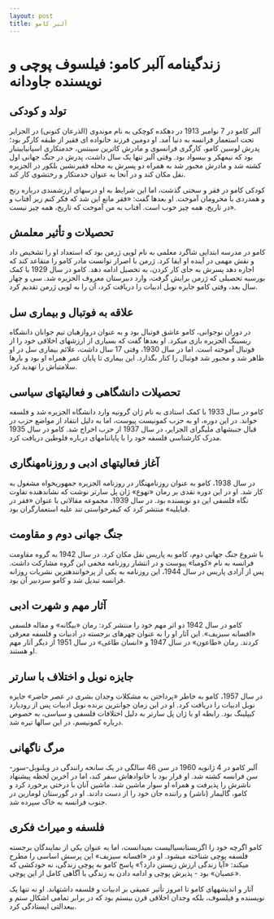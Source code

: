```yaml
---
layout: post
title: آلبر کامو
---
```


# زندگینامه آلبر کامو: فیلسوف پوچی و نویسنده جاودانه

## تولد و کودکی

آلبر کامو در 7 نوامبر 1913 در دهکده کوچکی به نام موندوی (الذرعان کنونی) در الجزایر تحت استعمار فرانسه به دنیا آمد. او دومین فرزند خانواده ای فقیر از طبقه کارگر بود؛ پدرش لوسین کامو، کارگری فرانسوی و مادرش کاترین سینتس، خدمتکاری اسپانیاییتبار بود که نیمهکر و بیسواد بود. وقتی آلبر تنها یک سال داشت، پدرش در جنگ جهانی اول کشته شد و مادرش مجبور شد به همراه دو پسرش به محله فقیرنشین بلکور در الجزیره نقل مکان کند و در آنجا به عنوان خدمتکار و رختشوی کار کند.

کودکی کامو در فقر و سختی گذشت، اما این شرایط به او درسهای ارزشمندی درباره رنج و همدردی با محرومان آموخت. او بعدها گفت: «فقر مانع این شد که فکر کنم زیر آفتاب و در تاریخ، همه چیز خوب است. آفتاب به من آموخت که تاریخ، همه چیز نیست».

## تحصیلات و تأثیر معلمش

کامو در مدرسه ابتدایی شاگرد معلمی به نام لویی ژرمن بود که استعداد او را تشخیص داد و نقش مهمی در آینده او ایفا کرد. ژرمن با اصرار توانست مادر کامو را متقاعد کند که اجازه دهد پسرش به جای کار کردن، به تحصیل ادامه دهد. کامو در سال 1929 با کمک بورسیه تحصیلی که ژرمن برایش گرفت، وارد دبیرستان معروف الجزیره شد. سی و چهار سال بعد، وقتی کامو جایزه نوبل ادبیات را دریافت کرد، آن را به لویی ژرمن تقدیم کرد.

## علاقه به فوتبال و بیماری سل

در دوران نوجوانی، کامو عاشق فوتبال بود و به عنوان دروازهبان تیم جوانان دانشگاه ریسینگ الجزیره بازی میکرد. او بعدها گفت که بسیاری از ارزشهای اخلاقی خود را از فوتبال آموخته است. اما در سال 1930، وقتی 17 سال داشت، علائم بیماری سل در او ظاهر شد و مجبور شد فوتبال را کنار بگذارد. این بیماری تا پایان عمر همراه او بود و بارها سلامتیاش را تهدید کرد.

## تحصیلات دانشگاهی و فعالیتهای سیاسی

کامو در سال 1933 با کمک استادی به نام ژان گرونیه وارد دانشگاه الجزیره شد و فلسفه خواند. در این دوره، او به حزب کمونیست پیوست، اما به دلیل انتقاد از مواضع حزب در قبال جنبشهای ملیگرای الجزایر، در سال 1937 از حزب اخراج شد. کامو در سال 1935 مدرک کارشناسی فلسفه خود را با پایاننامهای درباره فلوطین دریافت کرد.

## آغاز فعالیتهای ادبی و روزنامهنگاری

در سال 1938، کامو به عنوان روزنامهنگار در روزنامه الجزیره جمهوریخواه مشغول به کار شد. او در این دوره نقدی بر رمان «تهوع» ژان پل سارتر نوشت که نشاندهنده تفاوت نگاه فلسفی این دو نویسنده بود. در سال 1939، مجموعه مقالاتی با عنوان «فقر در قبایلیه» منتشر کرد که کیفرخواستی تند علیه استعمارگران بود.

## جنگ جهانی دوم و مقاومت

با شروع جنگ جهانی دوم، کامو به پاریس نقل مکان کرد. در سال 1942 به گروه مقاومت فرانسه به نام «کومبا» پیوست و در انتشار روزنامه مخفی این گروه مشارکت داشت. پس از آزادی پاریس در سال 1944، این روزنامه به یکی از پرخوانندهترین نشریات روزانه فرانسه تبدیل شد و کامو سردبیر آن بود.

## آثار مهم و شهرت ادبی

کامو در سال 1942 دو اثر مهم خود را منتشر کرد: رمان «بیگانه» و مقاله فلسفی «افسانه سیزیف». این آثار او را به عنوان چهرهای برجسته در ادبیات و فلسفه معرفی کردند. رمان «طاعون» در سال 1947 و «انسان طاغی» در سال 1951 از دیگر آثار مهم او هستند.

## جایزه نوبل و اختلاف با سارتر

در سال 1957، کامو به خاطر «پرداختن به مشکلات وجدان بشری در عصر حاضر» جایزه نوبل ادبیات را دریافت کرد. او در این زمان جوانترین برنده نوبل ادبیات پس از رودیارد کیپلینگ بود. رابطه او با ژان پل سارتر به دلیل اختلافات فلسفی و سیاسی، به خصوص درباره کمونیسم، در این سالها تیره شد.

## مرگ ناگهانی

آلبر کامو در 4 ژانویه 1960 در سن 46 سالگی در یک سانحه رانندگی در ویلنوبل-سور-سن فرانسه کشته شد. او قرار بود با خانوادهاش سفر کند، اما در آخرین لحظه پیشنهاد ناشرش را پذیرفت و همراه او سوار ماشین شد. ماشین آنان با درختی برخورد کرد و کامو، گالیمار (ناشر) و راننده جان خود را از دست دادند. او در گورستان لومارین در جنوب فرانسه به خاک سپرده شد.

## فلسفه و میراث فکری

کامو اگرچه خود را اگزیستانسیالیست نمیدانست، اما به عنوان یکی از نمایندگان برجسته فلسفه پوچی شناخته میشود. او در «افسانه سیزیف» این پرسش اساسی را مطرح میکند: «آیا زندگی ارزش زیستن دارد؟» پاسخ کامو به پوچی زندگی، نه خودکشی که «عصیان» بود - پذیرش پوچی و ادامه دادن به زندگی با آگاهی کامل از این پوچی.

آثار و اندیشههای کامو تا امروز تأثیر عمیقی بر ادبیات و فلسفه داشتهاند. او نه تنها یک نویسنده و فیلسوف، بلکه وجدان اخلاقی قرن بیستم بود که در برابر تمامی اشکال ستم و بیعدالتی ایستادگی کرد.
